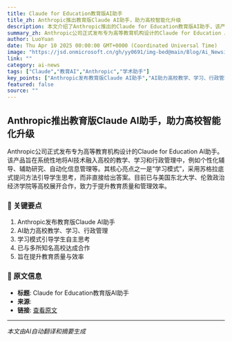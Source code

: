 ```yaml
---
title: Claude for Education教育版AI助手
title_zh: Anthropic推出教育版Claude AI助手，助力高校智能化升级
description: 本文介绍了Anthropic推出的Claude for Education教育版AI助手，该产品旨在帮助高校系统性地将AI技术融入教学、学习和行政管理中。
summary_zh: Anthropic公司正式发布专为高等教育机构设计的Claude for Education AI助手。该产品旨在系统性地将AI技术融入高校的教学、学习和行政管理中，例如个性化辅导、辅助研究、自动化信息管理等。其核心亮点之一是“学习模式”，采用苏格拉底式提问方法引导学生思考，而非直接给出答案。目前已与美国东北大学、伦敦政治经济学院等高校展开合作，致力于提升教育质量和管理效率。
author: LuoYuan
date: Thu Apr 10 2025 00:00:00 GMT+0000 (Coordinated Universal Time)
image: "https://jsd.onmicrosoft.cn/gh/yy0691/img-bed@main/Blog/Ai_Newsimg_v3_02l1_a56324e3-b7f1-4786-a555-68837406490g.jpg"
link: ""
category: ai-news
tags: ["Claude","教育AI","Anthropic","学术助手"]
key_points: ["Anthropic发布教育版Claude AI助手","AI助力高校教学、学习、行政管理","学习模式引导学生自主思考","已与多所知名高校达成合作","旨在提升教育质量与效率"]
featured: false
source: ""
---
```


## Anthropic推出教育版Claude AI助手，助力高校智能化升级

Anthropic公司正式发布专为高等教育机构设计的Claude for Education AI助手。该产品旨在系统性地将AI技术融入高校的教学、学习和行政管理中，例如个性化辅导、辅助研究、自动化信息管理等。其核心亮点之一是“学习模式”，采用苏格拉底式提问方法引导学生思考，而非直接给出答案。目前已与美国东北大学、伦敦政治经济学院等高校展开合作，致力于提升教育质量和管理效率。

### 🔑 关键要点
1. Anthropic发布教育版Claude AI助手
2. AI助力高校教学、学习、行政管理
3. 学习模式引导学生自主思考
4. 已与多所知名高校达成合作
5. 旨在提升教育质量与效率


### 📰 原文信息
- **标题**: Claude for Education教育版AI助手
- **来源**: 
- **链接**: [查看原文]()

---
*本文由AI自动翻译和摘要生成*
